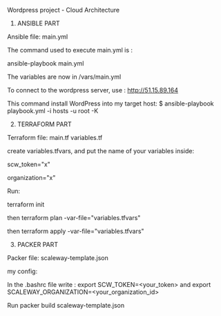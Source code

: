 Wordpress project - Cloud Architecture


1) ANSIBLE PART

Ansible file: main.yml

The command used to execute main.yml is :

ansible-playbook main.yml

The variables are now in /vars/main.yml

To connect to the wordpress server, use : http://51.15.89.164

This command install WordPress into my target host:
$ ansible-playbook playbook.yml -i hosts -u root -K


2) TERRAFORM PART

Terraform file: main.tf variables.tf

create variables.tfvars, and put the name of your variables inside:

scw_token="x"

organization="x"

Run:

terraform init

then terraform plan -var-file="variables.tfvars"

then terraform apply -var-file="variables.tfvars"

3) PACKER PART

Packer file: scaleway-template.json

my config:

In the .bashrc file write : export SCW_TOKEN=<your_token> and export SCALEWAY_ORGANIZATION=<your_organization_id>

Run packer build scaleway-template.json
